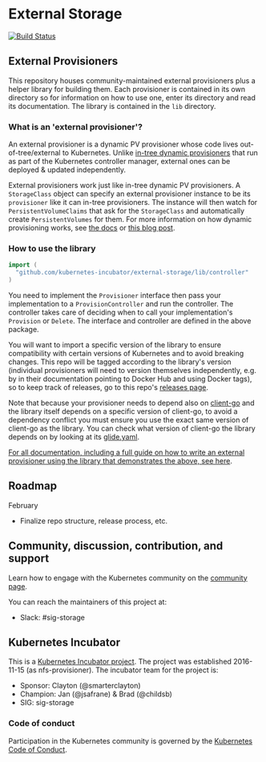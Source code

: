 # External Storage
[![Build Status](https://travis-ci.org/kubernetes-incubator/external-storage.svg?branch=master)](https://travis-ci.org/kubernetes-incubator/external-storage)
## External Provisioners
This repository houses community-maintained external provisioners plus a helper library for building them. Each provisioner is contained in its own directory so for information on how to use one, enter its directory and read its documentation. The library is contained in the `lib` directory.

### What is an 'external provisioner'?
An external provisioner is a dynamic PV provisioner whose code lives out-of-tree/external to Kubernetes. Unlike [in-tree dynamic provisioners](https://kubernetes.io/docs/user-guide/persistent-volumes/#aws) that run as part of the Kubernetes controller manager, external ones can be deployed & updated independently.

External provisioners work just like in-tree dynamic PV provisioners. A `StorageClass` object can specify an external provisioner instance to be its `provisioner` like it can in-tree provisioners. The instance will then watch for `PersistentVolumeClaims` that ask for the `StorageClass` and automatically create `PersistentVolumes` for them. For more information on how dynamic provisioning works, see [the docs](http://kubernetes.io/docs/user-guide/persistent-volumes/) or [this blog post](http://blog.kubernetes.io/2016/10/dynamic-provisioning-and-storage-in-kubernetes.html).

### How to use the library
```go
import (
  "github.com/kubernetes-incubator/external-storage/lib/controller"
)
```
You need to implement the `Provisioner` interface then pass your implementation to a `ProvisionController` and run the controller. The controller takes care of deciding when to call your implementation's `Provision` or `Delete`. The interface and controller are defined in the above package.

You will want to import a specific version of the library to ensure compatibility with certain versions of Kubernetes and to avoid breaking changes. This repo will be tagged according to the library's version (individual provisioners will need to version themselves independently, e.g. by in their documentation pointing to Docker Hub and using Docker tags), so to keep track of releases, go to this repo's [releases page](https://github.com/kubernetes-incubator/external-storage/releases).

Note that because your provisioner needs to depend also on [client-go](https://github.com/kubernetes/client-go) and the library itself depends on a specific version of client-go, to avoid a dependency conflict you must ensure you use the exact same version of client-go as the library. You can check what version of client-go the library depends on by looking at its [glide.yaml](lib/glide.yaml).

[For all documentation, including a full guide on how to write an external provisioner using the library that demonstrates the above, see here](./docs).

## Roadmap

February
* Finalize repo structure, release process, etc.

## Community, discussion, contribution, and support

Learn how to engage with the Kubernetes community on the [community page](http://kubernetes.io/community/).

You can reach the maintainers of this project at:

- Slack: #sig-storage

## Kubernetes Incubator

This is a [Kubernetes Incubator project](https://github.com/kubernetes/community/blob/master/incubator.md). The project was established 2016-11-15 (as nfs-provisioner). The incubator team for the project is:

- Sponsor: Clayton (@smarterclayton)
- Champion: Jan (@jsafrane) & Brad (@childsb)
- SIG: sig-storage

### Code of conduct

Participation in the Kubernetes community is governed by the [Kubernetes Code of Conduct](code-of-conduct.md).
